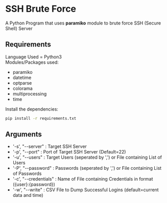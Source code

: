 # SSH Brute Force
A Python Program that uses **paramiko** module to brute force SSH (Secure Shell) Server
## Requirements
Language Used = Python3<br />
Modules/Packages used:
* paramiko
* datetime
* optparse
* colorama
* multiprocessing
* time
<!-- -->
Install the dependencies:
```bash
pip install -r requirements.txt
```
## Arguments
* '-s', "--server" : Target SSH Server
* '-p', "--port" : Port of Target SSH Server (Default=22)
* '-u', "--users" : Target Users (seperated by ',') or File containing List of Users
* '-P', "--password" : Passwords (seperated by ',') or File containing List of Passwords
* '-c', "--credentials" : Name of File containing Credentials in format ({user}:{password})
* '-w', "--write" : CSV File to Dump Successful Logins (default=current data and time)